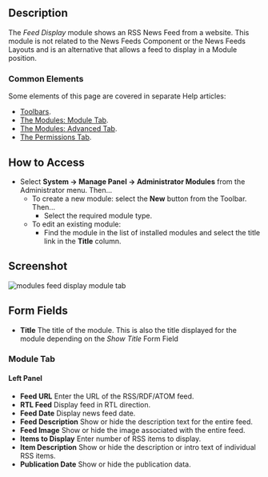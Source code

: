 <!-- Filename: Help4.x:Admin_Modules:_Feed_Display / Display title: Modules: Feed Display -->

## Description

The *Feed Display* module shows an RSS News Feed from a website. This
module is not related to the News Feeds Component or the News Feeds
Layouts and is an alternative that allows a feed to display in a Module
position.

### Common Elements

Some elements of this page are covered in separate Help articles:

* [Toolbars](jdocmanual?article=help/common-elements/toolbars).
* [The Modules: Module Tab](jdocmanual?article=help/modules/modules-module-tab).
* [The Modules: Advanced Tab](jdocmanual?article=help/modules/modules-advanced-tab).
* [The Permissions Tab](jdocmanual?article=help/common-elements/edit-permissions).

## How to Access

- Select **System → Manage Panel → Administrator Modules** from
  the Administrator menu. Then...
  - To create a new module: select the **New** button from the Toolbar. Then...
    - Select the required module type.
  - To edit an existing module:
    - Find the module in the list of installed modules and select the
      title link in the **Title** column.

## Screenshot

![modules feed display module tab](../../../en/images/modules-admin/modules-feed-display-module-tab.png)

## Form Fields

- **Title** The title of the module. This is also the title displayed
  for the module depending on the *Show Title* Form Field

### Module Tab

#### Left Panel

- **Feed URL** Enter the URL of the RSS/RDF/ATOM feed.
- **RTL Feed** Display feed in RTL direction.
- **Feed Date** Display news feed date.
- **Feed Description** Show or hide the description text for the entire feed.
- **Feed Image** Show or hide the image associated with the entire feed.
- **Items to Display** Enter number of RSS items to display.
- **Item Description** Show or hide the description or intro text of 
  individual RSS items.
- **Publication Date** Show or hide the publication data.
